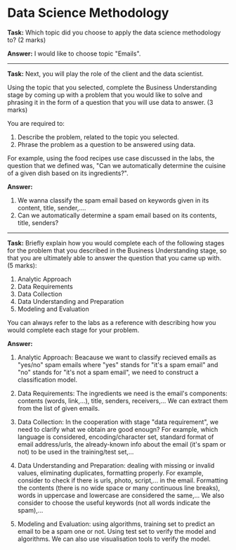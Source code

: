 # Data Science Methodology

**Task:** Which topic did you choose to apply the data science methodology to? (2 marks)

**Answer:** I would like to choose topic "Emails".

---

**Task:** Next, you will play the role of the client and the data scientist.

Using the topic that you selected, complete the Business Understanding stage by coming up with a problem that you would like to solve and phrasing it in the form of a question that you will use data to answer. (3 marks)

You are required to:

1. Describe the problem, related to the topic you selected.
2. Phrase the problem as a question to be answered using data.

For example, using the food recipes use case discussed in the labs, the question that we defined was, "Can we automatically determine the cuisine of a given dish based on its ingredients?".

**Answer:**

1. We wanna classify the spam email based on keywords given in its content, title, sender,....
2. Can we automatically determine a spam email based on its contents, title, senders?

---

**Task:** Briefly explain how you would complete each of the following stages for the problem that you described in the Business Understanding stage, so that you are ultimately able to answer the question that you came up with. (5 marks):

1. Analytic Approach
2. Data Requirements
3. Data Collection
4. Data Understanding and Preparation
5. Modeling and Evaluation

You can always refer to the labs as a reference with describing how you would complete each stage for your problem.

**Answer:**

1. Analytic Approach: Beacause we want to classify recieved emails as "yes/no" spam emails where "yes" stands for "it's a spam email" and "no" stands for "it's not a spam email", we need to construct a classification model.

2. Data Requirements: The ingredients we need is the email's components: contents (words, link,...), title, senders, receivers,... We can extract them from the list of given emails.

3. Data Collection: In the cooperation with stage "data requirement", we need to clarify what we obtain are good enougn? For example, which language is considered, encoding/character set, standard format of email address/urls, the already-known info about the email (it's spam or not) to be used in the training/test set,...

4. Data Understanding and Preparation: dealing with missing or invalid values, eliminating duplicates, formatting properly. For example, consider to check if there is urls, photo, script,... in the email. Formatting the contents (there is no wide space or many continuous line breaks), words in uppercase and lowercase are considered the same,... We also consider to choose the useful keywords (not all words indicate the spam),... 

5. Modeling and Evaluation: using algorithms, training set to predict an email to be a spam one or not. Using test set to verify the model and algorithms. We can also use visualisation tools to verify the model.




